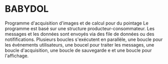 # BABYDOL
Programme d'acquisition d'images et de calcul pour du pointage
Le programme est basé sur une structure producteur-consommateur. Les messages et les données sont envoyés via des file de données ou des notififications. 
Plusieurs boucles s'exécutent en parallèle, une boucle pour les événements utilisateurs, une boucel pour traiter les messages, une boucle d'acquisition, une boucle de sauvegarde e
et une boucle pour l'affichage.  

